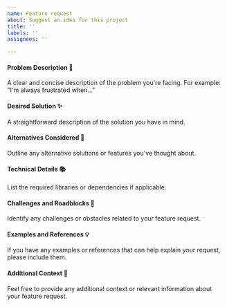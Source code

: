```yaml
---
name: Feature request
about: Suggest an idea for this project
title: ''
labels: ''
assignees: ''

---
```


#### Problem Description 🤔
A clear and concise description of the problem you're facing. For example: "I'm always frustrated when..."

#### Desired Solution ✨
 A straightforward description of the solution you have in mind.

#### Alternatives Considered 🔄
Outline any alternative solutions or features you've thought about.

#### Technical Details 📚
List the required libraries or dependencies if applicable.

#### Challenges and Roadblocks 🚧
Identify any challenges or obstacles related to your feature request.

#### Examples and References 💡
If you have any examples or references that can help explain your request, please include them.

#### Additional Context 🔗
Feel free to provide any additional context or relevant information about your feature request.
